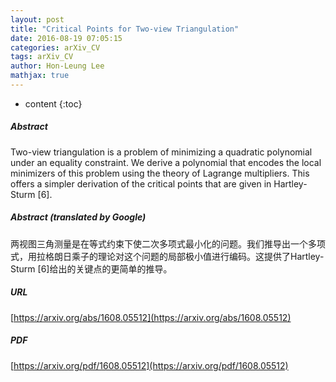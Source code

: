 ```yaml
---
layout: post
title: "Critical Points for Two-view Triangulation"
date: 2016-08-19 07:05:15
categories: arXiv_CV
tags: arXiv_CV
author: Hon-Leung Lee
mathjax: true
---
```


* content
{:toc}

##### Abstract
Two-view triangulation is a problem of minimizing a quadratic polynomial under an equality constraint. We derive a polynomial that encodes the local minimizers of this problem using the theory of Lagrange multipliers. This offers a simpler derivation of the critical points that are given in Hartley-Sturm [6].

##### Abstract (translated by Google)
两视图三角测量是在等式约束下使二次多项式最小化的问题。我们推导出一个多项式，用拉格朗日乘子的理论对这个问题的局部极小值进行编码。这提供了Hartley-Sturm [6]给出的关键点的更简单的推导。

##### URL
[https://arxiv.org/abs/1608.05512](https://arxiv.org/abs/1608.05512)

##### PDF
[https://arxiv.org/pdf/1608.05512](https://arxiv.org/pdf/1608.05512)

